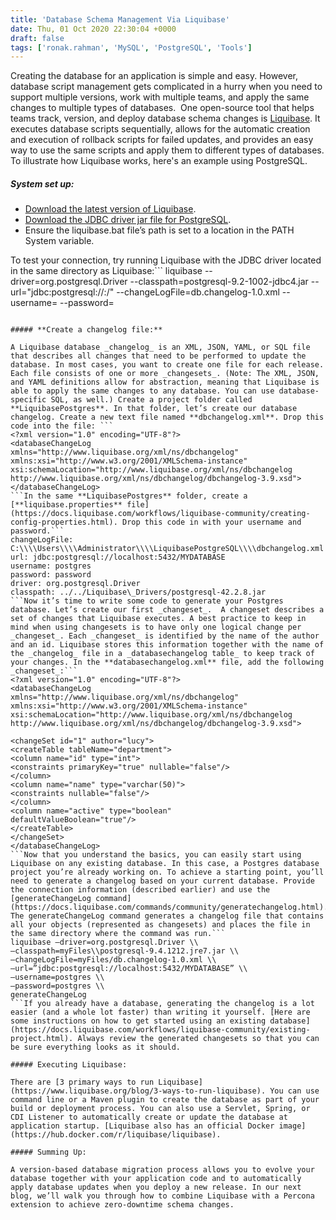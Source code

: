 ```yaml
---
title: 'Database Schema Management Via Liquibase'
date: Thu, 01 Oct 2020 22:30:04 +0000
draft: false
tags: ['ronak.rahman', 'MySQL', 'PostgreSQL', 'Tools']
---
```


Creating the database for an application is simple and easy. However, database script management gets complicated in a hurry when you need to support multiple versions, work with multiple teams, and apply the same changes to multiple types of databases.  One open-source tool that helps teams track, version, and deploy database schema changes is [Liquibase](https://www.liquibase.org). It executes database scripts sequentially, allows for the automatic creation and execution of rollback scripts for failed updates, and provides an easy way to use the same scripts and apply them to different types of databases. To illustrate how Liquibase works, here's an example using PostgreSQL.   

##### System set up:

*   [Download the latest version of Liquibase](https://www.liquibase.org/download). 
*   [Download the JDBC driver jar file for PostgreSQL](https://jdbc.postgresql.org/download.html).
*   Ensure the liquibase.bat file’s path is set to a location in the PATH System variable.

To test your connection, try running Liquibase with the JDBC driver located in the same directory as Liquibase:```
liquibase
--driver=org.postgresql.Driver
--classpath=postgresql-9.2-1002-jdbc4.jar
--url="jdbc:postgresql://<IP OR HOSTNAME>:<PORT>/<DATABASE>" 
--changeLogFile=db.changelog-1.0.xml
--username=<POSTGRESQL USERNAME>
--password=<POSTGRESQL PASSWORD>
```

##### **Create a changelog file:**

A Liquibase database _changelog_ is an XML, JSON, YAML, or SQL file that describes all changes that need to be performed to update the database. In most cases, you want to create one file for each release. Each file consists of one or more _changesets_. (Note: The XML, JSON, and YAML definitions allow for abstraction, meaning that Liquibase is able to apply the same changes to any database. You can use database-specific SQL, as well.) Create a project folder called **LiquibasePostgres**. In that folder, let’s create our database changelog. Create a new text file named **dbchangelog.xml**. Drop this code into the file: ```
<?xml version="1.0" encoding="UTF-8"?> 
<databaseChangeLog 
xmlns="http://www.liquibase.org/xml/ns/dbchangelog" 
xmlns:xsi="http://www.w3.org/2001/XMLSchema-instance" 
xsi:schemaLocation="http://www.liquibase.org/xml/ns/dbchangelog
http://www.liquibase.org/xml/ns/dbchangelog/dbchangelog-3.9.xsd"> 
</databaseChangeLog>
```In the same **LiquibasePostgres** folder, create a [**liquibase.properties** file](https://docs.liquibase.com/workflows/liquibase-community/creating-config-properties.html). Drop this code in with your username and password.```
changeLogFile: C:\\\\Users\\\\Administrator\\\\LiquibasePostgreSQL\\\\dbchangelog.xml 
url: jdbc:postgresql://localhost:5432/MYDATABASE 
username: postgres 
password: password 
driver: org.postgresql.Driver 
classpath: ../../Liquibase\_Drivers/postgresql-42.2.8.jar
```Now it’s time to write some code to generate your Postgres database. Let’s create our first _changeset_.  A changeset describes a set of changes that Liquibase executes. A best practice to keep in mind when using changesets is to have only one logical change per _changeset_. Each _changeset_ is identified by the name of the author and an id. Liquibase stores this information together with the name of the _changelog_ file in a _databasechangelog table_ to keep track of your changes. In the **databasechangelog.xml** file, add the following _changeset_:```
<?xml version="1.0" encoding="UTF-8"?> 
<databaseChangeLog 
xmlns="http://www.liquibase.org/xml/ns/dbchangelog" 
xmlns:xsi="http://www.w3.org/2001/XMLSchema-instance" 
xsi:schemaLocation="http://www.liquibase.org/xml/ns/dbchangelog
http://www.liquibase.org/xml/ns/dbchangelog/dbchangelog-3.9.xsd">

<changeSet id="1" author="lucy"> 
<createTable tableName="department"> 
<column name="id" type="int"> 
<constraints primaryKey="true" nullable="false"/> 
</column> 
<column name="name" type="varchar(50)"> 
<constraints nullable="false"/> 
</column> 
<column name="active" type="boolean" 
defaultValueBoolean="true"/> 
</createTable> 
</changeSet> 
</databaseChangeLog>
```Now that you understand the basics, you can easily start using Liquibase on any existing database. In this case, a Postgres database project you’re already working on. To achieve a starting point, you’ll need to generate a changelog based on your current database. Provide the connection information (described earlier) and use the [generateChangeLog command](https://docs.liquibase.com/commands/community/generatechangelog.html). The generateChangeLog command generates a changelog file that contains all your objects (represented as changesets) and places the file in the same directory where the command was run.```
liquibase –driver=org.postgresql.Driver \\
–classpath=myFiles\\postgresql-9.4.1212.jre7.jar \\
–changeLogFile=myFiles/db.changelog-1.0.xml \\
–url=”jdbc:postgresql://localhost:5432/MYDATABASE” \\
–username=postgres \\
–password=postgres \\
generateChangeLog
```If you already have a database, generating the changelog is a lot easier (and a whole lot faster) than writing it yourself. [Here are some instructions on how to get started using an existing database](https://docs.liquibase.com/workflows/liquibase-community/existing-project.html). Always review the generated changesets so that you can be sure everything looks as it should. 

##### Executing Liquibase:

There are [3 primary ways to run Liquibase](https://www.liquibase.org/blog/3-ways-to-run-liquibase). You can use command line or a Maven plugin to create the database as part of your build or deployment process. You can also use a Servlet, Spring, or CDI Listener to automatically create or update the database at application startup. [Liquibase also has an official Docker image](https://hub.docker.com/r/liquibase/liquibase). 

##### Summing Up:

A version-based database migration process allows you to evolve your database together with your application code and to automatically apply database updates when you deploy a new release. In our next blog, we’ll walk you through how to combine Liquibase with a Percona extension to achieve zero-downtime schema changes.
